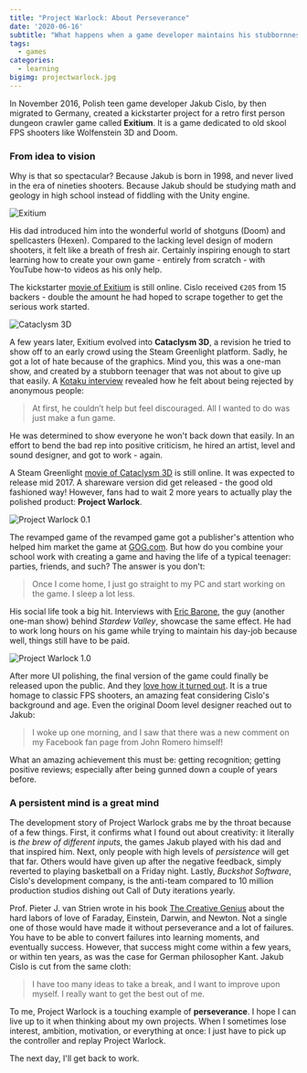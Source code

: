 ```yaml
---
title: "Project Warlock: About Perseverance"
date: '2020-06-16'
subtitle: "What happens when a game developer maintains his stubbornness."
tags:
  - games
categories:
  - learning
bigimg: projectwarlock.jpg
---
```


In November 2016, Polish teen game developer Jakub Cislo, by then migrated to Germany, created a kickstarter project for a retro first person dungeon crawler game called **Exitium**. It is a game dedicated to old skool FPS shooters like Wolfenstein 3D and Doom. 

### From idea to vision

Why is that so spectacular? Because Jakub is born in 1998, and never lived in the era of nineties shooters. Because Jakub should be studying math and geology in high school instead of fiddling with the Unity engine.

![](../exitium.jpg "Exitium")

His dad introduced him into the wonderful world of shotguns (Doom) and spellcasters (Hexen). Compared to the lacking level design of modern shooters, it felt like a breath of fresh air. Certainly inspiring enough to start learning how to create your own game - entirely from scratch - with YouTube how-to videos as his only help.

The kickstarter [movie of Exitium](https://www.kickstarter.com/projects/286837648/exitum-3d-retro-fps-rpg-shooter/description) is still online. Cislo received `€205` from 15 backers - double the amount he had hoped to scrape together to get the serious work started. 

![](../cataclysm-3d.jpg "Cataclysm 3D")

A few years later, Exitium evolved into **Cataclysm 3D**, a revision he tried to show off to an early crowd using the Steam Greenlight platform. Sadly, he got a lot of hate because of the graphics. Mind you, this was a one-man show, and created by a stubborn teenager that was not about to give up that easily. A [Kotaku interview](https://kotaku.com/teen-developer-makes-game-inspired-by-90s-shooters-that-1829874126) revealed how he felt about being rejected by anonymous people:

> At first, he couldn’t help but feel discouraged. All I wanted to do was just make a fun game.

He was determined to show everyone he won't back down that easily. In an effort to bend the bad rep into positive criticism, he hired an artist, level and sound designer, and got to work - again.

A Steam Greenlight [movie of Cataclysm 3D](https://www.gameskinny.com/0tfk4/interview-with-jakub-cislo-sole-developer-of-retro-style-fps-cataclysm-3d) is still online. It was expected to release mid 2017. A shareware version did get released - the good old fashioned way! However, fans had to wait 2 more years to actually play the polished product: **Project Warlock**.

![](../project-warlock-1.jpg "Project Warlock 0.1")

The revamped game of the revamped game got a publisher's attention who helped him market the game at [GOG.com](https://www.gog.com/game/project_warlock). But how do you combine your school work with creating a game and having the life of a typical teenager: parties, friends, and such? The answer is you don't:

> Once I come home, I just go straight to my PC and start working on the game. I sleep a lot less.

His social life took a big hit. Interviews with [Eric Barone](https://www.stardewvalley.net/faq/), the guy (another one-man show) behind _Stardew Valley_, showcase the same effect. He had to work long hours on his game while trying to maintain his day-job because well, things still have to be paid. 

![](../project-warlock-2.jpg "Project Warlock 1.0")

After more UI polishing, the final version of the game could finally be released upon the public. And they [love how it turned out](https://www.youtube.com/watch?v=xcknq-wQn3E). It is a true homage to classic FPS shooters, an amazing feat considering Cislo's background and age. Even the original Doom level designer reached out to Jakub:

> I woke up one morning, and I saw that there was a new comment on my Facebook fan page from John Romero himself!

What an amazing achievement this must be: getting recognition; getting positive reviews; especially after being gunned down a couple of years before. 

### A persistent mind is a great mind

The development story of Project Warlock grabs me by the throat because of a few things. First, it confirms what I found out about creativity: it literally is _the brew of different inputs_, the games Jakub played with his dad and that inspired him. Next, only people with high levels of _persistence_ will get that far. Others would have given up after the negative feedback, simply reverted to playing basketball on a Friday night. Lastly, _Buckshot Software_, Cislo's development company, is the anti-team compared to 10 million production studios dishing out Call of Duty iterations yearly. 

Prof. Pieter J. van Strien wrote in his book [The Creative Genius](https://www.goodreads.com/book/show/29483721-het-creatieve-genie) about the hard labors of love of Faraday, Einstein, Darwin, and Newton. Not a single one of those would have made it without perseverance and a lot of failures. You have to be able to convert failures into learning moments, and eventually success. However, that success might come within a few years, or within ten years, as was the case for German philosopher Kant. Jakub Cislo is cut from the same cloth:

> I have too many ideas to take a break, and I want to improve upon myself. I really want to get the best out of me.

To me, Project Warlock is a touching example of **perseverance**. I hope I can live up to it when thinking about my own projects. When I sometimes lose interest, ambition, motivation, or everything at once: I just have to pick up the controller and replay Project Warlock. 

The next day, I'll get back to work.

